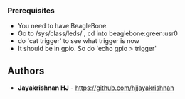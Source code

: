 
### Prerequisites

* You need to have BeagleBone. 
* Go to /sys/class/leds/ , cd into beaglebone:green:usr0 
* do 'cat trigger' to see what trigger is now
* It should be in gpio. So do 'echo gpio > trigger'


## Authors

* **Jayakrishnan HJ** - https://github.com/hjjayakrishnan
